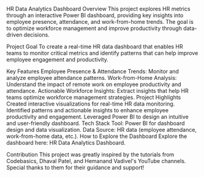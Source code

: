 HR Data Analytics Dashboard
Overview
This project explores HR metrics through an interactive Power BI dashboard, providing key insights into employee presence, attendance, and work-from-home trends. The goal is to optimize workforce management and improve productivity through data-driven decisions.

Project Goal
To create a real-time HR data dashboard that enables HR teams to monitor critical metrics and identify patterns that can help improve employee engagement and productivity.

Key Features
Employee Presence & Attendance Trends: Monitor and analyze employee attendance patterns.
Work-from-Home Analysis: Understand the impact of remote work on employee productivity and attendance.
Actionable Workforce Insights: Extract insights that help HR teams optimize workforce management strategies.
Project Highlights
Created interactive visualizations for real-time HR data monitoring.
Identified patterns and actionable insights to enhance employee productivity and engagement.
Leveraged Power BI to design an intuitive and user-friendly dashboard.
Tech Stack
Tool: Power BI for dashboard design and data visualization.
Data Source: HR data (employee attendance, work-from-home data, etc.).
How to Explore the Dashboard
Explore the dashboard here: HR Data Analytics Dashboard.

Contribution
This project was greatly inspired by the tutorials from Codebasics, Dhaval Patel, and Hemanand Vadivel's YouTube channels. Special thanks to them for their guidance and support!
